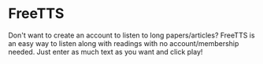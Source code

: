 # FreeTTS
Don't want to create an account to listen to long papers/articles? FreeTTS is an easy way to listen along with readings with no account/membership needed. Just enter as much text as you want and click play!
